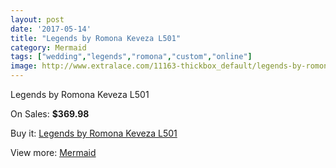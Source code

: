 ```yaml
---
layout: post
date: '2017-05-14'
title: "Legends by Romona Keveza L501"
category: Mermaid
tags: ["wedding","legends","romona","custom","online"]
image: http://www.extralace.com/11163-thickbox_default/legends-by-romona-keveza-l501.jpg
---
```

Legends by Romona Keveza L501

On Sales: **$369.98**
<a href="https://www.extralace.com/mermaid/5261-legends-by-romona-keveza-l501.html"><amp-img layout="responsive" width="600" height="600" src="//www.extralace.com/11163-thickbox_default/legends-by-romona-keveza-l501.jpg" alt="Legends by Romona Keveza L501 0" /></a>
<a href="https://www.extralace.com/mermaid/5261-legends-by-romona-keveza-l501.html"><amp-img layout="responsive" width="600" height="600" src="//www.extralace.com/11164-thickbox_default/legends-by-romona-keveza-l501.jpg" alt="Legends by Romona Keveza L501 1" /></a>

Buy it: [Legends by Romona Keveza L501](https://www.extralace.com/mermaid/5261-legends-by-romona-keveza-l501.html "Legends by Romona Keveza L501")

View more: [Mermaid](https://www.extralace.com/5-mermaid "Mermaid")